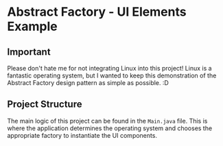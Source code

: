 # Abstract Factory - UI Elements Example

## Important
Please don't hate me for not integrating Linux into this project! Linux is a fantastic operating system, but I wanted to keep this demonstration of the Abstract Factory design pattern as simple as possible. :D

## Project Structure
The main logic of this project can be found in the `Main.java` file. This is where the application determines the operating system and chooses the appropriate factory to instantiate the UI components. 
